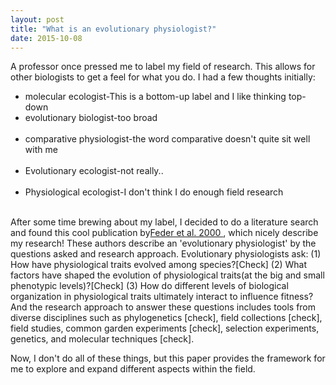 ```yaml
---
layout: post
title: "What is an evolutionary physiologist?"
date: 2015-10-08
---
```


A professor once pressed me to label my field of research. This allows for other biologists to get a feel for what you do. I had a few thoughts initially:
	<ul>
		<li>molecular ecologist-This is a bottom-up label and I like thinking top-down</li>
		<li>evolutionary biologist-too broad</li>		
		<li>comparative physiologist-the word comparative doesn't quite sit well with me</li>	
		<li>Evolutionary ecologist-not really..</li>	
		<li>Physiological ecologist-I don't think I do enough field research</li>		
	</ul>

After some time brewing about my label, I decided to do a literature search and found this cool publication by<a href="http://www.jstor.org/stable/221735?seq=1#page_scan_tab_contents">Feder et al. 2000 </a>, which nicely describe my research! These authors describe an 'evolutionary physiologist' by the questions asked and research approach. Evolutionary physiologists ask: (1) How have physiological traits evolved among species?[Check] (2) What factors have shaped the evolution of physiological traits(at the big and small phenotypic levels)?[Check] (3) How do different levels of biological organization in physiological traits ultimately interact to influence fitness? And the research approach to answer these questions includes tools from diverse disciplines such as phylogenetics [check], field collections [check], field studies, common garden experiments [check], selection experiments, genetics, and molecular techniques [check]. 

Now, I don't do all of these things, but this paper provides the framework for me to explore and expand different aspects within the field. 



